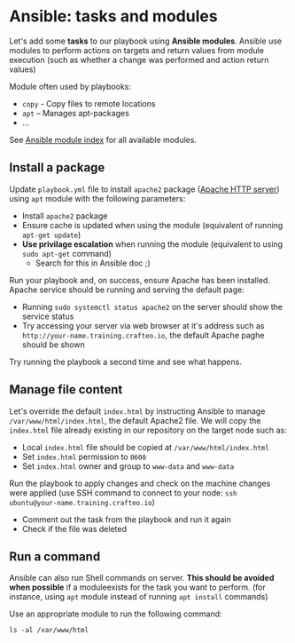 # Ansible: tasks and modules

Let's add some **tasks** to our playbook using **Ansible modules**. Ansible use modules to perform actions on targets and return values from module execution (such as whether a change was performed and action return values)

Module often used by playbooks:

- `copy` - Copy files to remote locations
- `apt` – Manages apt-packages
- ...

See [Ansible module index](https://docs.ansible.com/ansible/latest/modules/modules_by_category.html) for all available modules.

## Install a package

Update `playbook.yml` file to install `apache2` package ([Apache HTTP server](https://httpd.apache.org/)) using `apt` module with the following parameters:

- Install `apache2` package
- Ensure cache is updated when using the module (equivalent of running `apt-get update`)
- **Use privilage escalation** when running the module (equivalent to using `sudo apt-get` command)
  - Search for this in Ansible doc ;)

Run your playbook and, on success, ensure Apache has been installed. Apache service should be running and serving the default page:

- Running `sudo systemctl status apache2` on the server should show the service status
- Try accessing your server via web browser at it's address such as `http://your-name.training.crafteo.io`, the default Apache paghe should be shown

Try running the playbook a second time and see what happens.

## Manage file content

Let's override the default `index.html` by instructing Ansible to manage `/var/www/html/index.html`, the default Apache2 file. We will copy the `index.html` file already existing in our repository on the target node such as:

- Local `index.html` file should be copied at `/var/www/html/index.html`
- Set `index.html` permission to `0600`
- Set `index.html` owner and group to `www-data` and `www-data`

Run the playbook to apply changes and check on the machine changes were applied (use SSH command to connect to your node: `ssh ubuntu@your-name.training.crafteo.io`)

- Comment out the task from the playbook and run it again
- Check if the file was deleted

## Run a command

Ansible can also run Shell commands on server. **This should be avoided when possible** if a moduleexists for the task you want to perform. (for instance, using `apt` module instead of running `apt install` commands)

Use an appropriate module to run the following command:

```
ls -al /var/www/html
```

